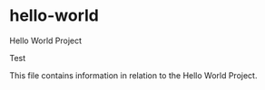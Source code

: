 # hello-world
Hello World Project

Test

This file contains information in relation to the Hello World Project.
